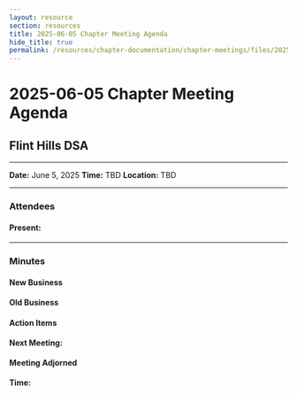 ```yaml
---
layout: resource
section: resources
title: 2025-06-05 Chapter Meeting Agenda
hide_title: true
permalink: /resources/chapter-documentation/chapter-meetings/files/2025-06-05-chapter-meeting/
---
```


# 2025-06-05 Chapter Meeting Agenda

## Flint Hills DSA

***


**Date:** June 5, 2025
**Time:** TBD
**Location:** TBD

***

### Attendees

#### Present:



***

### Minutes

#### New Business




#### Old Business


 
#### Action Items



**Next Meeting:** 

#### Meeting Adjorned

**Time:** 
      




